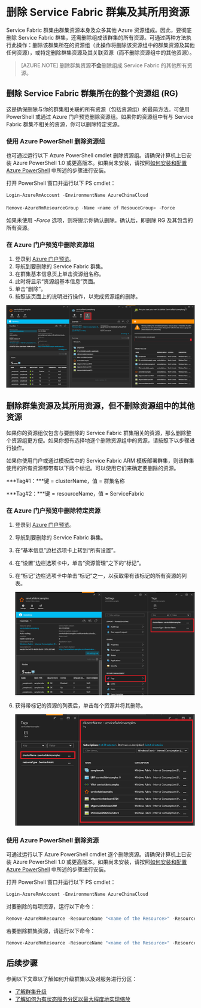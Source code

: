 <properties
   pageTitle="删除群集及其资源 |Azure"
   description="了解如何通过删除包含该群集的资源组或有选择地删除资源彻底删除 Service Fabric 群集。"
   services="service-fabric"
   documentationCenter=".net"
   authors="ChackDan"
   manager="timlt"
   editor=""/>

<tags
   ms.service="service-fabric"
   ms.date="05/04/2016"
   wacn.date="07/04/2016"/>

# 删除 Service Fabric 群集及其所用资源

Service Fabric 群集由群集资源本身及众多其他 Azure 资源组成。因此，要彻底删除 Service Fabric 群集，还需删除组成该群集的所有资源。可通过两种方法执行此操作：删除该群集所在的资源组（此操作将删除该资源组中的群集资源及其他任何资源），或特定删除群集资源及其关联资源（而不删除资源组中的其他资源）。

>[AZURE.NOTE] 删除群集资源**不会**删除组成 Service Fabric 的其他所有资源。

## 删除 Service Fabric 群集所在的整个资源组 (RG)

这是确保删除与你的群集相关联的所有资源（包括资源组）的最简方法。可使用 PowerShell 或通过 Azure 门户预览删除资源组。如果你的资源组中有与 Service Fabric 群集不相关的资源，你可以删除特定资源。

### 使用 Azure PowerShell 删除资源组

也可通过运行以下 Azure PowerShell cmdlet 删除资源组。请确保计算机上已安装 Azure PowerShell 1.0 或更高版本。如果尚未安装，请按照[如何安装和配置 Azure PowerShell](/documentation/articles/powershell-install-configure/) 中所述的步骤进行安装。

打开 PowerShell 窗口并运行以下 PS cmdlet：

```powershell
Login-AzureRmAccount -EnvironmentName AzureChinaCloud

Remove-AzureRmResourceGroup -Name <name of ResouceGroup> -Force
```

如果未使用 *-Force* 选项，则将提示你确认删除。确认后，即删除 RG 及其包含的所有资源。

### 在 Azure 门户预览中删除资源组  

1. 登录到 [Azure 门户预览](https://portal.azure.cn)。
2. 导航到要删除的 Service Fabric 群集。
3. 在群集基本信息页上单击资源组名称。
4. 此时将显示“资源组基本信息”页面。
5. 单击“删除”。
6. 按照该页面上的说明进行操作，以完成资源组的删除。

![资源组删除][ResourceGroupDelete]


## 删除群集资源及其所用资源，但不删除资源组中的其他资源

如果你的资源组仅包含与要删除的 Service Fabric 群集相关的资源，那么删除整个资源组更方便。如果你想有选择地逐个删除资源组中的资源，请按照下以步骤进行操作。

如果你使用门户或通过模板库中的 Service Fabric ARM 模板部署群集，则该群集使用的所有资源都带有以下两个标记。可以使用它们来确定要删除的资源。

***Tag#1：***键 = clusterName，值 = 群集名称

***Tag#2：***键 = resourceName，值 = ServiceFabric

### 在 Azure 门户预览中删除特定资源

1. 登录到 [Azure 门户预览](https://portal.azure.cn)。
2. 导航到要删除的 Service Fabric 群集。
3. 在“基本信息”边栏选项卡上转到“所有设置”。
4. 在“设置”边栏选项卡中，单击“资源管理”之下的“标记”。
5. 在“标记”边栏选项卡中单击“标记”之一，以获取带有该标记的所有资源的列表。

    ![资源标记][ResourceTags]

6. 获得带标记的资源的列表后，单击每个资源并将其删除。

    ![带标记的资源][TaggedResources]

### 使用 Azure PowerShell 删除资源

可通过运行以下 Azure PowerShell cmdlet 逐个删除资源。请确保计算机上已安装 Azure PowerShell 1.0 或更高版本。如果尚未安装，请按照[如何安装和配置 Azure PowerShell](/documentation/articles/powershell-install-configure/) 中所述的步骤进行安装。

打开 PowerShell 窗口并运行以下 PS cmdlet：

```powershell
Login-AzureRmAccount -EnvironmentName AzureChinaCloud
```
对要删除的每项资源，运行以下命令：

```powershell
Remove-AzureRmResource -ResourceName "<name of the Resource>" -ResourceType "<Resource Type>" -ResourceGroupName "<name of the resource group>" -Force
```

若要删除群集资源，请运行以下命令：

```powershell
Remove-AzureRmResource -ResourceName "<name of the Resource>" -ResourceType "Microsoft.ServiceFabric/clusters" -ResourceGroupName "<name of the resource group>" -Force
```

## 后续步骤
参阅以下文章以了解如何升级群集以及对服务进行分区：

- [了解群集升级](/documentation/articles/service-fabric-cluster-upgrade/)
- [了解如何为有状态服务分区以最大程度地实现缩放](/documentation/articles/service-fabric-concepts-partitioning/)


<!--Image references-->
[ResourceGroupDelete]: ./media/service-fabric-cluster-delete/ResourceGroupDelete.PNG

[ResourceTags]: ./media/service-fabric-cluster-delete/ResourceTags.png

[TaggedResources]: ./media/service-fabric-cluster-delete/TaggedResources.PNG

<!---HONumber=Mooncake_0523_2016-->